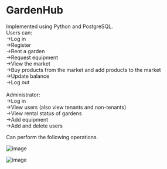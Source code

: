 # GardenHub
Implemented using Python and PostgreSQL. <br>
Users can:<br>
->Log in<br>
->Register<br>
->Rent a garden<br>
->Request equipment<br>
->View the market<br>
->Buy products from the market and add products to the market<br>
->Update balance<br>
->Log out<br>
<br>
Administrator:<br>
->Log in<br>
->View users (also view tenants and non-tenants)<br>
->View rental status of gardens<br>
->Add equipment<br>
->Add and delete users<br>

Can perform the following operations. 

![image](https://github.com/user-attachments/assets/f466e2c6-f42c-4c81-bd61-6747d66bf515)

![image](https://github.com/user-attachments/assets/48f2df9c-0fe8-40c5-917e-c9e5268a7ba8)

